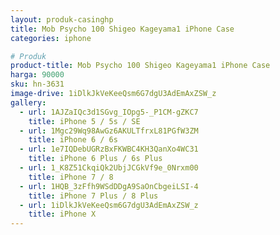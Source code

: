 ```yaml
---
layout: produk-casinghp
title: Mob Psycho 100 Shigeo Kageyama1 iPhone Case
categories: iphone

# Produk
product-title: Mob Psycho 100 Shigeo Kageyama1 iPhone Case
harga: 90000
sku: hn-3631
image-drive: 1iDlkJkVeKeeQsm6G7dgU3AdEmAxZSW_z
gallery:
  - url: 1AJZaIQc3d1SGvg_IOpg5-_P1CM-gZKC7
    title: iPhone 5 / 5s / SE
  - url: 1Mgc29Wq98AwGz6AKULTfrxL81PGfW3ZM
    title: iPhone 6 / 6s
  - url: 1e7IQDebUGRzBxFKWBC4KH3QanXo4WC31
    title: iPhone 6 Plus / 6s Plus
  - url: 1_K8Z51CkqiQk2UbjJCGkVf9e_0Nrxm00
    title: iPhone 7 / 8
  - url: 1HQB_3zFfh9WSdDDgA9SaOnCbgeiLSI-4
    title: iPhone 7 Plus / 8 Plus
  - url: 1iDlkJkVeKeeQsm6G7dgU3AdEmAxZSW_z
    title: iPhone X
---
```

